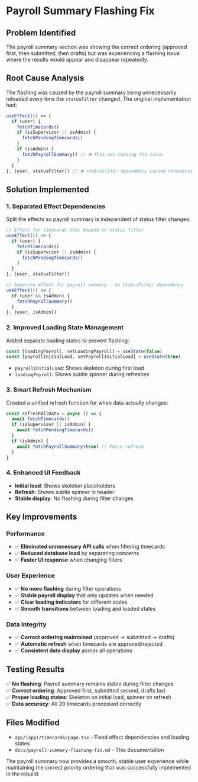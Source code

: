 # Payroll Summary Flashing Fix

## Problem Identified
The payroll summary section was showing the correct ordering (approved first, then submitted, then drafts) but was experiencing a flashing issue where the results would appear and disappear repeatedly.

## Root Cause Analysis
The flashing was caused by the payroll summary being unnecessarily reloaded every time the `statusFilter` changed. The original implementation had:

```typescript
useEffect(() => {
  if (user) {
    fetchTimecards()
    if (isSupervisor || isAdmin) {
      fetchPendingTimecards()
    }
    if (isAdmin) {
      fetchPayrollSummary() // ❌ This was causing the issue
    }
  }
}, [user, statusFilter]) // ❌ statusFilter dependency caused unnecessary reloads
```

## Solution Implemented

### 1. Separated Effect Dependencies
Split the effects so payroll summary is independent of status filter changes:

```typescript
// Effect for timecards that depend on status filter
useEffect(() => {
  if (user) {
    fetchTimecards()
    if (isSupervisor || isAdmin) {
      fetchPendingTimecards()
    }
  }
}, [user, statusFilter])

// Separate effect for payroll summary - no statusFilter dependency
useEffect(() => {
  if (user && isAdmin) {
    fetchPayrollSummary()
  }
}, [user, isAdmin])
```

### 2. Improved Loading State Management
Added separate loading states to prevent flashing:

```typescript
const [loadingPayroll, setLoadingPayroll] = useState(false)
const [payrollInitialLoad, setPayrollInitialLoad] = useState(true)
```

- `payrollInitialLoad`: Shows skeleton during first load
- `loadingPayroll`: Shows subtle spinner during refreshes

### 3. Smart Refresh Mechanism
Created a unified refresh function for when data actually changes:

```typescript
const refreshAllData = async () => {
  await fetchTimecards()
  if (isSupervisor || isAdmin) {
    await fetchPendingTimecards()
  }
  if (isAdmin) {
    await fetchPayrollSummary(true) // Force refresh
  }
}
```

### 4. Enhanced UI Feedback
- **Initial load**: Shows skeleton placeholders
- **Refresh**: Shows subtle spinner in header
- **Stable display**: No flashing during filter changes

## Key Improvements

### Performance
- ✅ **Eliminated unnecessary API calls** when filtering timecards
- ✅ **Reduced database load** by separating concerns
- ✅ **Faster UI response** when changing filters

### User Experience
- ✅ **No more flashing** during filter operations
- ✅ **Stable payroll display** that only updates when needed
- ✅ **Clear loading indicators** for different states
- ✅ **Smooth transitions** between loading and loaded states

### Data Integrity
- ✅ **Correct ordering maintained** (approved → submitted → drafts)
- ✅ **Automatic refresh** when timecards are approved/rejected
- ✅ **Consistent data display** across all operations

## Testing Results
✅ **No flashing**: Payroll summary remains stable during filter changes  
✅ **Correct ordering**: Approved first, submitted second, drafts last  
✅ **Proper loading states**: Skeleton on initial load, spinner on refresh  
✅ **Data accuracy**: All 20 timecards processed correctly  

## Files Modified
- `app/(app)/timecards/page.tsx` - Fixed effect dependencies and loading states
- `docs/payroll-summary-flashing-fix.md` - This documentation

The payroll summary now provides a smooth, stable user experience while maintaining the correct priority ordering that was successfully implemented in the rebuild.